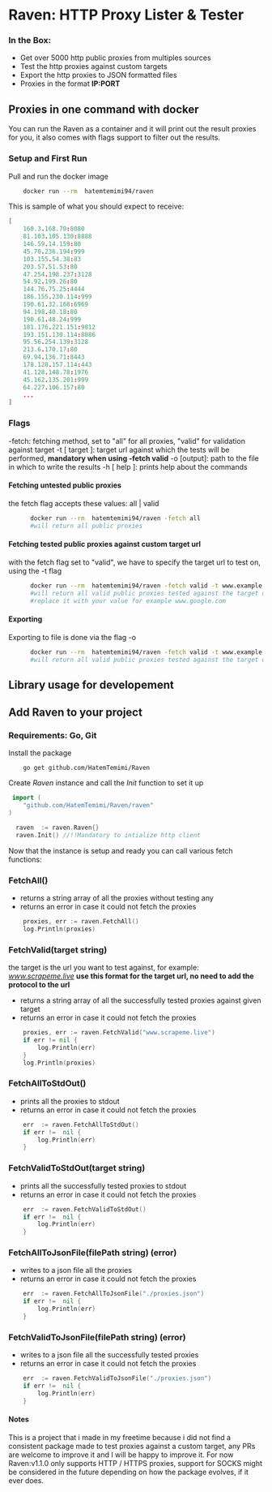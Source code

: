 # Raven: HTTP Proxy Lister & Tester
### In the Box:
<ul>
<li> Get over 5000 http public proxies from multiples sources </li>
<li> Test the http proxies against custom targets </li>
<li> Export the http proxies to JSON formatted files </li>
<li> Proxies in the format <strong>IP:PORT</strong> </li>

</ul>


## Proxies in one command with docker
You can run the Raven as a container and it will print out the result proxies for you, it also comes with flags support to filter out the results.

### Setup and First Run
Pull and run the docker image
```bash
    docker run --rm  hatemtemimi94/raven
```
This is sample of what you should expect to receive:
```json
[
	160.3.168.70:8080
	81.103.105.130:8888
	146.59.14.159:80
	45.70.236.194:999
	103.155.54.38:83
	203.57.51.53:80
	47.254.198.237:3128
	54.92.199.26:80
	144.76.75.25:4444
	186.155.230.114:999
	190.61.32.168:6969
	94.198.40.18:80
	190.61.48.24:999
	181.176.221.151:9812
	193.151.130.114:8086
	95.56.254.139:3128
	213.6.170.17:80
	69.94.136.71:8443
	178.128.157.114:443
	41.128.148.78:1976
	45.162.135.201:999
	64.227.106.157:80
	...
]
```
### Flags
-fetch: fetching method, set to "all" for all proxies, "valid" for validation against target
-t [ target ]: target url against which the tests will be performed, **mandatory when using -fetch valid**
-o [output]: path to the file in which to write the results
-h [ help ]: prints help about the commands

#### Fetching untested public proxies
the fetch flag accepts these values: all | valid
```bash
	  docker run --rm  hatemtemimi94/raven -fetch all 
	  #will return all public proxies
```
#### Fetching tested public proxies against custom target url
with the fetch flag set to "valid", we have to specify the target url to test on, using the -t flag
```bash
	  docker run --rm  hatemtemimi94/raven -fetch valid -t www.example.com 
	  #will return all valid public proxies tested against the target url
	  #replace it with your value for example www.google.com
```
#### Exporting
Exporting to file is done via the flag -o
```bash
	  docker run --rm  hatemtemimi94/raven -fetch valid -t www.example.com -o proxies.json
	  #will return all valid public proxies tested against the target url
```

## Library usage for developement
## Add Raven to your project
### Requirements: Go, Git

Install the package
```console
    go get github.com/HatemTemimi/Raven
 ```

Create  *Raven* instance and call the *Init* function to set it up
```go
 import (
	"github.com/HatemTemimi/Raven/raven"
)

  raven  := raven.Raven{}
  raven.Init() //!!Mandatory to intialize http client
```
Now that the instance is setup and ready you can call various fetch functions:
### FetchAll()

 - returns a string array of all the proxies without testing any
 - returns an error in case it could not fetch the proxies

```go
	proxies, err := raven.FetchAll()
	log.Println(proxies)
```
### FetchValid(target string)
the target is the url you want to test against, for example: *www.scrapeme.live*
**use this format for the target url, no need to add the protocol to the url**
 - returns a string array of all the successfully tested proxies against given target
 - returns an error in case it could not fetch the proxies

```go
	proxies, err := raven.FetchValid("www.scrapeme.live")
	if err != nil {
		log.Println(err)
	}
	log.Println(proxies)
```
### FetchAllToStdOut()

 - prints all the proxies to stdout
 - returns an error in case it could not fetch the proxies

```go
	err  := raven.FetchAllToStdOut()
	if err !=  nil {
		log.Println(err)
	}
```
### FetchValidToStdOut(target string)

 - prints all the successfully tested proxies to stdout
 - returns an error in case it could not fetch the proxies

```go
	err  := raven.FetchValidToStdOut()
	if err !=  nil {
		log.Println(err)
	}
```
### FetchAllToJsonFile(filePath string) (error)

 -  writes to a json file all the proxies 
 - returns an error in case it could not fetch the proxies

```go
	err  := raven.FetchAllToJsonFile("./proxies.json")
	if err !=  nil {
		log.Println(err)
	}
```
### FetchValidToJsonFile(filePath string) (error)

 - writes to a json file all the successfully tested proxies 
 - returns an error in case it could not fetch the proxies

```go
	err  := raven.FetchValidToJsonFile("./proxies.json")
	if err !=  nil {
		log.Println(err)
	}
```

#### Notes
This is a project that i made in my freetime because i did not find a consistent package made to test proxies against a custom target, any PRs are welcome to improve it and I will be happy to improve it.
For now Raven:v1.1.0 only supports HTTP / HTTPS proxies, support for SOCKS might be considered in the future depending on how the package evolves, if it ever does.